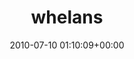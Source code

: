 ---
title:		"whelans"
mediatype:		"upload"
description:		"TBC"
date:		"2010-07-10 01:10:09+00:00"
album:		"music"
filename:		"whelans.md"
series:		""
cl_public_id:		"music/whelans"
cl_version:		1497004923
format:		"tiff"
bytes:		5186188
width:		2560
height:		1440
exposure_mode:		"Manual"
program:		"Manual"
aperture:		"2.0"
focal_length:		"35.0 mm"
iso:		"1600"
shutter_speed:		"1/40"
metering:		"Center-weighted average"
flash:		"No Flash"
white_balance:		"Custom"
colour_temp:		"2500"
has_crop:		"false"
orientation:		"Horizontal (normal)"
camera_model:		"NIKON D200"
lens_info:		"35mm f/1.8"
artist:		"No artist info"
x_resolution:		"300"
y_resolution:		"300"
---